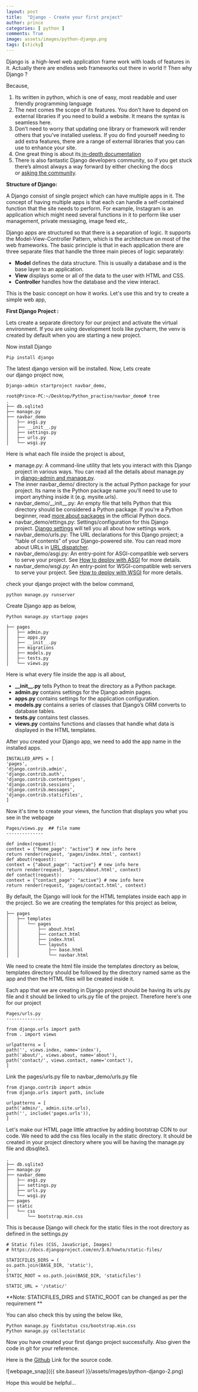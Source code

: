 ```yaml
---
layout: post
title:  "Django - Create your first project"
author: prince
categories: [ python ]
comments: True
image: assets/images/python-django.png
tags: [sticky]
---
```


<!-- wp:paragraph -->
<p>Django is&nbsp; a high-level web application frame work with loads of features in it. Actually there are endless web frameworks out there in world !! Then why Django ?&nbsp;&nbsp;</p>
<!-- /wp:paragraph -->

<!-- wp:paragraph -->
<p>Because,&nbsp;</p>
<!-- /wp:paragraph -->

<!-- wp:list {"ordered":true} -->
<ol><li>Its written in python, which is one of easy, most readable and user friendly programming language&nbsp;</li><li>The next comes the scope of its features. You don’t have to depend on external libraries if you need to build a website. It means the syntax is seamless here.&nbsp;</li><li>Don’t need to worry that updating one library or framework will render others that you’ve installed useless.&nbsp;If you do find yourself needing to add extra features, there are a range of external libraries that you can use to enhance your site.&nbsp;</li><li>One great thing is about its<a href="https://www.djangoproject.com/"> in-depth documentation</a></li><li>There is also fantastic Django developers community,&nbsp;so if you get stuck there’s almost always a way forward by either checking the docs or&nbsp;<a rel="noreferrer noopener" href="https://stackoverflow.com/questions/tagged/django" target="_blank">asking the community</a>.</li></ol>
<!-- /wp:list -->

<!-- wp:paragraph -->
<p><strong>Structure of Django:&nbsp;</strong></p>
<!-- /wp:paragraph -->

<!-- wp:paragraph -->
<p>A Django consist of single project which can have multiple apps in it. The concept of having multiple apps is that each can handle a self-contained function that the site needs to perform. For example, Instagram is an application which might need several functions in it to perform like user management, private messaging, image feed etc,.&nbsp;</p>
<!-- /wp:paragraph -->

<!-- wp:paragraph -->
<p>Django apps are structured so that there is a&nbsp;separation&nbsp;of logic. It supports the Model-View-Controller Pattern, which is the architecture on most of the web frameworks.&nbsp;The basic principle is that in each application there are three separate files that handle the three main pieces of logic separately:&nbsp;</p>
<!-- /wp:paragraph -->

<!-- wp:list -->
<ul><li><strong>Model</strong>&nbsp;defines the data structure. This is usually a database and is the base layer to an application.&nbsp;</li><li><strong>View</strong>&nbsp;displays some or all of the data to the user with HTML and CSS.&nbsp;</li><li><strong>Controller</strong>&nbsp;handles how the database and the view interact.&nbsp;</li></ul>
<!-- /wp:list -->

<!-- wp:paragraph -->
<p>This is the basic concept on how it works. Let's&nbsp;use this and try to create a simple web app,&nbsp;&nbsp;</p>
<!-- /wp:paragraph -->

<!-- wp:paragraph -->
<p><strong>First Django Project :&nbsp;</strong></p>
<!-- /wp:paragraph -->

<!-- wp:paragraph -->
<p>Lets&nbsp;create a separate directory for our project and activate the virtual environment. If you are using development tools like&nbsp;pycharm, the&nbsp;venv&nbsp;is created by default when you are starting a new project.&nbsp;</p>
<!-- /wp:paragraph -->

<!-- wp:paragraph -->
<p>Now install Django&nbsp;&nbsp;</p>
<!-- /wp:paragraph -->

<!-- wp:code -->
<pre class="wp-block-code"><code>Pip install django </code></pre>
<!-- /wp:code -->

<!-- wp:paragraph -->
<p>The latest&nbsp;django&nbsp;version will be installed. Now,&nbsp;Lets create our&nbsp;django&nbsp;project now,&nbsp;</p>
<!-- /wp:paragraph -->

<!-- wp:code -->
<pre class="wp-block-code"><code>Django-admin startproject navbar_demo, 

root@Prince-PC:~/Desktop/Python_practise/navbar_demo# tree 
. 
├── db.sqlite3 
├── manage.py 
├── navbar_demo 
│   ├── asgi.py 
│   ├── __init__.py 
│   ├── settings.py 
│   ├── urls.py 
│   └── wsgi.py </code></pre>
<!-- /wp:code -->

<!-- wp:paragraph -->
<p>Here is what each file inside the project is about,&nbsp;</p>
<!-- /wp:paragraph -->

<!-- wp:list -->
<ul><li>manage.py: A command-line utility that lets you interact with this Django project in various ways. You can read all the details about manage.py in&nbsp;<a href="https://docs.djangoproject.com/en/3.0/ref/django-admin/" target="_blank" rel="noreferrer noopener">django-admin and manage.py</a>.&nbsp;</li><li>The inner&nbsp;navbar_demo/ directory is the actual Python package for your project. Its name is the Python package name you’ll need to use to import anything inside it (e.g.&nbsp;mysite.urls).&nbsp;</li><li>navbar_demo/__init__.py: An empty file that tells Python that this directory should be considered a Python package. If you’re a Python beginner, read&nbsp;<a href="https://docs.python.org/3/tutorial/modules.html#tut-packages" target="_blank" rel="noreferrer noopener">more about packages</a>&nbsp;in the official Python docs.&nbsp;</li><li>navbar_demo/ettings.py: Settings/configuration for this Django project.&nbsp;<a href="https://docs.djangoproject.com/en/3.0/topics/settings/" target="_blank" rel="noreferrer noopener">Django settings</a>&nbsp;will tell you all about how settings work.&nbsp;</li><li>navbar_demo/urls.py: The URL declarations for this Django project; a “table of contents” of your Django-powered site. You can read more about URLs in&nbsp;<a href="https://docs.djangoproject.com/en/3.0/topics/http/urls/" target="_blank" rel="noreferrer noopener">URL dispatcher</a>.&nbsp;</li><li>navbar_demo/asgi.py: An entry-point for ASGI-compatible web servers to serve your project. See&nbsp;<a href="https://docs.djangoproject.com/en/3.0/howto/deployment/asgi/" target="_blank" rel="noreferrer noopener">How to deploy with ASGI</a>&nbsp;for more details.&nbsp;</li><li>navbar_demo/wsgi.py: An entry-point for WSGI-compatible web servers to serve your project. See&nbsp;<a href="https://docs.djangoproject.com/en/3.0/howto/deployment/wsgi/" target="_blank" rel="noreferrer noopener">How to deploy with WSGI</a>&nbsp;for more details.&nbsp;</li></ul>
<!-- /wp:list -->

<!-- wp:paragraph -->
<p>check your&nbsp;django&nbsp;project with the below command,&nbsp;</p>
<!-- /wp:paragraph -->

<!-- wp:code -->
<pre class="wp-block-code"><code>python manage.py runserver </code></pre>
<!-- /wp:code -->

<!-- wp:paragraph -->
<p>Create Django app as below,&nbsp;</p>
<!-- /wp:paragraph -->

<!-- wp:code -->
<pre class="wp-block-code"><code>Python manage.py startapp pages 

├── pages 
│   ├── admin.py 
│   ├── apps.py 
│   ├── __init__.py 
│   ├── migrations 
│   ├── models.py 
│   ├── tests.py 
│   └── views.py </code></pre>
<!-- /wp:code -->

<!-- wp:paragraph -->
<p>Here is what every file inside the app is all about,&nbsp;</p>
<!-- /wp:paragraph -->

<!-- wp:list -->
<ul><li><strong>__init__.py</strong>&nbsp;tells Python to treat the directory as a Python package.&nbsp;</li><li><strong>admin.py</strong>&nbsp;contains settings for the Django admin pages.&nbsp;</li><li><strong>apps.py</strong>&nbsp;contains settings for the application configuration.&nbsp;</li><li><strong>models.py</strong>&nbsp;contains a series of classes that Django’s ORM converts to database tables.&nbsp;</li><li><strong>tests.py</strong>&nbsp;contains test classes.&nbsp;</li><li><strong>views.py</strong>&nbsp;contains functions and classes that handle what data is displayed in the HTML templates.&nbsp;</li></ul>
<!-- /wp:list -->

<!-- wp:paragraph -->
<p>After you created your Django app, we need to add the app name in the installed apps.&nbsp;</p>
<!-- /wp:paragraph -->

<!-- wp:code -->
<pre class="wp-block-code"><code>INSTALLED_APPS = [ 
'pages', 
'django.contrib.admin', 
'django.contrib.auth', 
'django.contrib.contenttypes', 
'django.contrib.sessions', 
'django.contrib.messages', 
'django.contrib.staticfiles', 
] </code></pre>
<!-- /wp:code -->

<!-- wp:paragraph -->
<p>Now&nbsp;it's&nbsp;time to create your views, the function that displays you what you see in the webpage&nbsp;</p>
<!-- /wp:paragraph -->

<!-- wp:code -->
<pre class="wp-block-code"><code>Pages/views.py  ## file name
--------------
 
def index(request): 
context = {"home_page": "active"} # new info here 
return render(request, 'pages/index.html', context) 
def about(request): 
context = {"about_page": "active"} # new info here 
return render(request, 'pages/about.html', context) 
def contact(request): 
context = {"contact_page": "active"} # new info here 
return render(request, 'pages/contact.html', context) </code></pre>
<!-- /wp:code -->

<!-- wp:paragraph -->
<p>By default, the Django will look for the HTML templates inside each app in the project. So we are creating the templates for this project as below,&nbsp;</p>
<!-- /wp:paragraph -->

<!-- wp:code -->
<pre class="wp-block-code"><code>├── pages 
│   ├── templates 
│   │   └── pages 
│   │       ├── about.html 
│   │       ├── contact.html 
│   │       ├── index.html 
│   │       └── layouts 
│   │           ├── base.html 
│   │           └── navbar.html </code></pre>
<!-- /wp:code -->

<!-- wp:paragraph -->
<p>We need to create the html file inside the templates directory as below, templates directory should be followed by the directory named same as the app and then the HTML files will be created inside it.&nbsp;</p>
<!-- /wp:paragraph -->

<!-- wp:paragraph -->
<p>Each app that we are creating in Django project should be having its urls.py file and it should be linked to urls.py file of the project. Therefore here's one for our project&nbsp;&nbsp;</p>
<!-- /wp:paragraph -->

<!-- wp:code -->
<pre class="wp-block-code"><code>Pages/urls.py 
--------------

from django.urls import path 
from . import views 
 
urlpatterns = [ 
path('', views.index, name='index'), 
path('about/', views.about, name='about'), 
path('contact/', views.contact, name='contact'), 
] </code></pre>
<!-- /wp:code -->

<!-- wp:paragraph -->
<p>Link the pages/urls.py file to navbar_demo/urls.py file&nbsp;</p>
<!-- /wp:paragraph -->

<!-- wp:code -->
<pre class="wp-block-code"><code>from django.contrib import admin 
from django.urls import path, include 
 
urlpatterns = [ 
path('admin/', admin.site.urls), 
path('', include('pages.urls')), 
] </code></pre>
<!-- /wp:code -->

<!-- wp:paragraph -->
<p>Let's make our HTML page little attractive by adding bootstrap CDN to our code. We need to add the&nbsp;css&nbsp;files locally in the static directory. It should be created in your project directory where you will be having the manage.py file and dbsqlite3.&nbsp;</p>
<!-- /wp:paragraph -->

<!-- wp:code -->
<pre class="wp-block-code"><code>. 
├── db.sqlite3 
├── manage.py 
├── navbar_demo 
│   ├── asgi.py 
│   ├── settings.py 
│   ├── urls.py 
│   └── wsgi.py 
├── pages 
├── static 
│   └── css 
│       └── bootstrap.min.css </code></pre>
<!-- /wp:code -->

<!-- wp:paragraph -->
<p>This is because Django will check for the static files in the root directory as defined in the settings.py&nbsp;</p>
<!-- /wp:paragraph -->

<!-- wp:code -->
<pre class="wp-block-code"><code># Static files (CSS, JavaScript, Images) 
# https://docs.djangoproject.com/en/3.0/howto/static-files/ 
 
STATICFILES_DIRS = ( 
os.path.join(BASE_DIR, 'static'), 
) 
STATIC_ROOT = os.path.join(BASE_DIR, 'staticfiles') 
 
STATIC_URL = '/static/' </code></pre>
<!-- /wp:code -->

<!-- wp:paragraph -->
<p>**Note: STATICFILES_DIRS and STATIC_ROOT can be changed as per the requirement **&nbsp;</p>
<!-- /wp:paragraph -->

<!-- wp:paragraph -->
<p>You can also check this by using the below like,&nbsp;</p>
<!-- /wp:paragraph -->

<!-- wp:code -->
<pre class="wp-block-code"><code>Python manage.py findstatus css/bootstrap.min.css 
Python manage.py collectstatic </code></pre>
<!-- /wp:code -->

<!-- wp:paragraph -->
<p>Now you have created your first&nbsp;django&nbsp;project successfully. Also given the code in git for your reference.&nbsp;&nbsp;</p>
<!-- /wp:paragraph -->

Here is the [Github](https://github.com/Dimension8d/Django_bootstrap) Link for the source code.

![webpage_snap]({{ site.baseurl }}/assets/images/python-django-2.png)

Hope this would be helpful...

